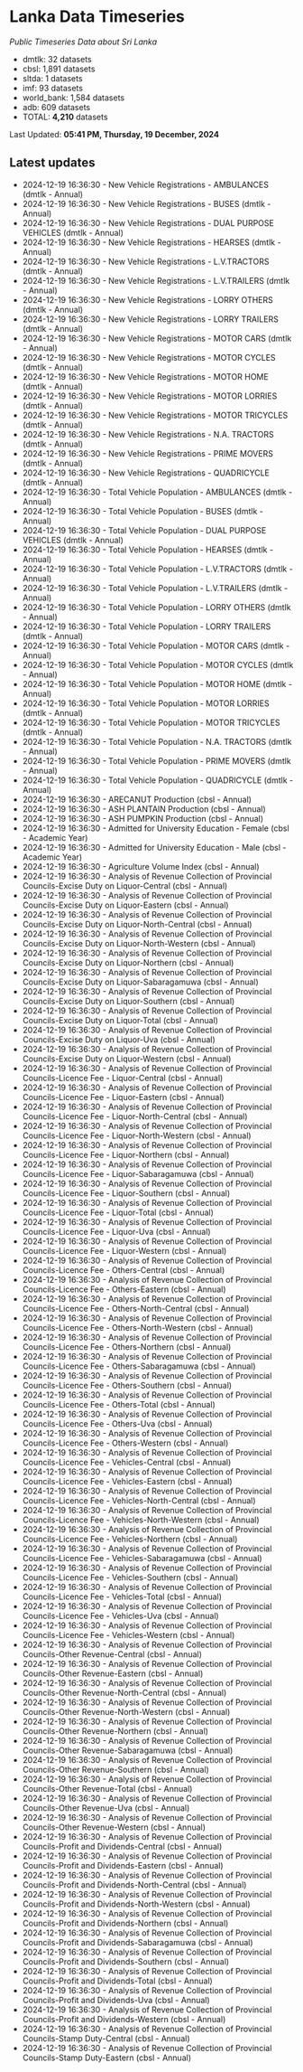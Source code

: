 # Lanka Data Timeseries
*Public Timeseries Data about Sri Lanka*

* dmtlk: 32 datasets
* cbsl: 1,891 datasets
* sltda: 1 datasets
* imf: 93 datasets
* world_bank: 1,584 datasets
* adb: 609 datasets
* TOTAL: **4,210** datasets

Last Updated: **05:41 PM, Thursday, 19 December, 2024**

## Latest updates

* 2024-12-19 16:36:30 - New Vehicle Registrations - AMBULANCES (dmtlk - Annual)
* 2024-12-19 16:36:30 - New Vehicle Registrations - BUSES (dmtlk - Annual)
* 2024-12-19 16:36:30 - New Vehicle Registrations - DUAL PURPOSE VEHICLES (dmtlk - Annual)
* 2024-12-19 16:36:30 - New Vehicle Registrations - HEARSES (dmtlk - Annual)
* 2024-12-19 16:36:30 - New Vehicle Registrations - L.V.TRACTORS (dmtlk - Annual)
* 2024-12-19 16:36:30 - New Vehicle Registrations - L.V.TRAILERS (dmtlk - Annual)
* 2024-12-19 16:36:30 - New Vehicle Registrations - LORRY OTHERS (dmtlk - Annual)
* 2024-12-19 16:36:30 - New Vehicle Registrations - LORRY TRAILERS (dmtlk - Annual)
* 2024-12-19 16:36:30 - New Vehicle Registrations - MOTOR CARS (dmtlk - Annual)
* 2024-12-19 16:36:30 - New Vehicle Registrations - MOTOR CYCLES (dmtlk - Annual)
* 2024-12-19 16:36:30 - New Vehicle Registrations - MOTOR HOME (dmtlk - Annual)
* 2024-12-19 16:36:30 - New Vehicle Registrations - MOTOR LORRIES (dmtlk - Annual)
* 2024-12-19 16:36:30 - New Vehicle Registrations - MOTOR TRICYCLES (dmtlk - Annual)
* 2024-12-19 16:36:30 - New Vehicle Registrations - N.A. TRACTORS (dmtlk - Annual)
* 2024-12-19 16:36:30 - New Vehicle Registrations - PRIME MOVERS (dmtlk - Annual)
* 2024-12-19 16:36:30 - New Vehicle Registrations - QUADRICYCLE (dmtlk - Annual)
* 2024-12-19 16:36:30 - Total Vehicle Population - AMBULANCES (dmtlk - Annual)
* 2024-12-19 16:36:30 - Total Vehicle Population - BUSES (dmtlk - Annual)
* 2024-12-19 16:36:30 - Total Vehicle Population - DUAL PURPOSE VEHICLES (dmtlk - Annual)
* 2024-12-19 16:36:30 - Total Vehicle Population - HEARSES (dmtlk - Annual)
* 2024-12-19 16:36:30 - Total Vehicle Population - L.V.TRACTORS (dmtlk - Annual)
* 2024-12-19 16:36:30 - Total Vehicle Population - L.V.TRAILERS (dmtlk - Annual)
* 2024-12-19 16:36:30 - Total Vehicle Population - LORRY OTHERS (dmtlk - Annual)
* 2024-12-19 16:36:30 - Total Vehicle Population - LORRY TRAILERS (dmtlk - Annual)
* 2024-12-19 16:36:30 - Total Vehicle Population - MOTOR CARS (dmtlk - Annual)
* 2024-12-19 16:36:30 - Total Vehicle Population - MOTOR CYCLES (dmtlk - Annual)
* 2024-12-19 16:36:30 - Total Vehicle Population - MOTOR HOME (dmtlk - Annual)
* 2024-12-19 16:36:30 - Total Vehicle Population - MOTOR LORRIES (dmtlk - Annual)
* 2024-12-19 16:36:30 - Total Vehicle Population - MOTOR TRICYCLES (dmtlk - Annual)
* 2024-12-19 16:36:30 - Total Vehicle Population - N.A. TRACTORS (dmtlk - Annual)
* 2024-12-19 16:36:30 - Total Vehicle Population - PRIME MOVERS (dmtlk - Annual)
* 2024-12-19 16:36:30 - Total Vehicle Population - QUADRICYCLE (dmtlk - Annual)
* 2024-12-19 16:36:30 - ARECANUT Production (cbsl - Annual)
* 2024-12-19 16:36:30 - ASH PLANTAIN Production (cbsl - Annual)
* 2024-12-19 16:36:30 - ASH PUMPKIN Production (cbsl - Annual)
* 2024-12-19 16:36:30 - Admitted for University Education - Female (cbsl - Academic Year)
* 2024-12-19 16:36:30 - Admitted for University Education - Male (cbsl - Academic Year)
* 2024-12-19 16:36:30 - Agriculture Volume Index (cbsl - Annual)
* 2024-12-19 16:36:30 - Analysis of Revenue Collection of Provincial Councils-Excise Duty on Liquor-Central (cbsl - Annual)
* 2024-12-19 16:36:30 - Analysis of Revenue Collection of Provincial Councils-Excise Duty on Liquor-Eastern (cbsl - Annual)
* 2024-12-19 16:36:30 - Analysis of Revenue Collection of Provincial Councils-Excise Duty on Liquor-North-Central (cbsl - Annual)
* 2024-12-19 16:36:30 - Analysis of Revenue Collection of Provincial Councils-Excise Duty on Liquor-North-Western (cbsl - Annual)
* 2024-12-19 16:36:30 - Analysis of Revenue Collection of Provincial Councils-Excise Duty on Liquor-Northern (cbsl - Annual)
* 2024-12-19 16:36:30 - Analysis of Revenue Collection of Provincial Councils-Excise Duty on Liquor-Sabaragamuwa (cbsl - Annual)
* 2024-12-19 16:36:30 - Analysis of Revenue Collection of Provincial Councils-Excise Duty on Liquor-Southern (cbsl - Annual)
* 2024-12-19 16:36:30 - Analysis of Revenue Collection of Provincial Councils-Excise Duty on Liquor-Total (cbsl - Annual)
* 2024-12-19 16:36:30 - Analysis of Revenue Collection of Provincial Councils-Excise Duty on Liquor-Uva (cbsl - Annual)
* 2024-12-19 16:36:30 - Analysis of Revenue Collection of Provincial Councils-Excise Duty on Liquor-Western (cbsl - Annual)
* 2024-12-19 16:36:30 - Analysis of Revenue Collection of Provincial Councils-Licence Fee - Liquor-Central (cbsl - Annual)
* 2024-12-19 16:36:30 - Analysis of Revenue Collection of Provincial Councils-Licence Fee - Liquor-Eastern (cbsl - Annual)
* 2024-12-19 16:36:30 - Analysis of Revenue Collection of Provincial Councils-Licence Fee - Liquor-North-Central (cbsl - Annual)
* 2024-12-19 16:36:30 - Analysis of Revenue Collection of Provincial Councils-Licence Fee - Liquor-North-Western (cbsl - Annual)
* 2024-12-19 16:36:30 - Analysis of Revenue Collection of Provincial Councils-Licence Fee - Liquor-Northern (cbsl - Annual)
* 2024-12-19 16:36:30 - Analysis of Revenue Collection of Provincial Councils-Licence Fee - Liquor-Sabaragamuwa (cbsl - Annual)
* 2024-12-19 16:36:30 - Analysis of Revenue Collection of Provincial Councils-Licence Fee - Liquor-Southern (cbsl - Annual)
* 2024-12-19 16:36:30 - Analysis of Revenue Collection of Provincial Councils-Licence Fee - Liquor-Total (cbsl - Annual)
* 2024-12-19 16:36:30 - Analysis of Revenue Collection of Provincial Councils-Licence Fee - Liquor-Uva (cbsl - Annual)
* 2024-12-19 16:36:30 - Analysis of Revenue Collection of Provincial Councils-Licence Fee - Liquor-Western (cbsl - Annual)
* 2024-12-19 16:36:30 - Analysis of Revenue Collection of Provincial Councils-Licence Fee - Others-Central (cbsl - Annual)
* 2024-12-19 16:36:30 - Analysis of Revenue Collection of Provincial Councils-Licence Fee - Others-Eastern (cbsl - Annual)
* 2024-12-19 16:36:30 - Analysis of Revenue Collection of Provincial Councils-Licence Fee - Others-North-Central (cbsl - Annual)
* 2024-12-19 16:36:30 - Analysis of Revenue Collection of Provincial Councils-Licence Fee - Others-North-Western (cbsl - Annual)
* 2024-12-19 16:36:30 - Analysis of Revenue Collection of Provincial Councils-Licence Fee - Others-Northern (cbsl - Annual)
* 2024-12-19 16:36:30 - Analysis of Revenue Collection of Provincial Councils-Licence Fee - Others-Sabaragamuwa (cbsl - Annual)
* 2024-12-19 16:36:30 - Analysis of Revenue Collection of Provincial Councils-Licence Fee - Others-Southern (cbsl - Annual)
* 2024-12-19 16:36:30 - Analysis of Revenue Collection of Provincial Councils-Licence Fee - Others-Total (cbsl - Annual)
* 2024-12-19 16:36:30 - Analysis of Revenue Collection of Provincial Councils-Licence Fee - Others-Uva (cbsl - Annual)
* 2024-12-19 16:36:30 - Analysis of Revenue Collection of Provincial Councils-Licence Fee - Others-Western (cbsl - Annual)
* 2024-12-19 16:36:30 - Analysis of Revenue Collection of Provincial Councils-Licence Fee - Vehicles-Central (cbsl - Annual)
* 2024-12-19 16:36:30 - Analysis of Revenue Collection of Provincial Councils-Licence Fee - Vehicles-Eastern (cbsl - Annual)
* 2024-12-19 16:36:30 - Analysis of Revenue Collection of Provincial Councils-Licence Fee - Vehicles-North-Central (cbsl - Annual)
* 2024-12-19 16:36:30 - Analysis of Revenue Collection of Provincial Councils-Licence Fee - Vehicles-North-Western (cbsl - Annual)
* 2024-12-19 16:36:30 - Analysis of Revenue Collection of Provincial Councils-Licence Fee - Vehicles-Northern (cbsl - Annual)
* 2024-12-19 16:36:30 - Analysis of Revenue Collection of Provincial Councils-Licence Fee - Vehicles-Sabaragamuwa (cbsl - Annual)
* 2024-12-19 16:36:30 - Analysis of Revenue Collection of Provincial Councils-Licence Fee - Vehicles-Southern (cbsl - Annual)
* 2024-12-19 16:36:30 - Analysis of Revenue Collection of Provincial Councils-Licence Fee - Vehicles-Total (cbsl - Annual)
* 2024-12-19 16:36:30 - Analysis of Revenue Collection of Provincial Councils-Licence Fee - Vehicles-Uva (cbsl - Annual)
* 2024-12-19 16:36:30 - Analysis of Revenue Collection of Provincial Councils-Licence Fee - Vehicles-Western (cbsl - Annual)
* 2024-12-19 16:36:30 - Analysis of Revenue Collection of Provincial Councils-Other Revenue-Central (cbsl - Annual)
* 2024-12-19 16:36:30 - Analysis of Revenue Collection of Provincial Councils-Other Revenue-Eastern (cbsl - Annual)
* 2024-12-19 16:36:30 - Analysis of Revenue Collection of Provincial Councils-Other Revenue-North-Central (cbsl - Annual)
* 2024-12-19 16:36:30 - Analysis of Revenue Collection of Provincial Councils-Other Revenue-North-Western (cbsl - Annual)
* 2024-12-19 16:36:30 - Analysis of Revenue Collection of Provincial Councils-Other Revenue-Northern (cbsl - Annual)
* 2024-12-19 16:36:30 - Analysis of Revenue Collection of Provincial Councils-Other Revenue-Sabaragamuwa (cbsl - Annual)
* 2024-12-19 16:36:30 - Analysis of Revenue Collection of Provincial Councils-Other Revenue-Southern (cbsl - Annual)
* 2024-12-19 16:36:30 - Analysis of Revenue Collection of Provincial Councils-Other Revenue-Total (cbsl - Annual)
* 2024-12-19 16:36:30 - Analysis of Revenue Collection of Provincial Councils-Other Revenue-Uva (cbsl - Annual)
* 2024-12-19 16:36:30 - Analysis of Revenue Collection of Provincial Councils-Other Revenue-Western (cbsl - Annual)
* 2024-12-19 16:36:30 - Analysis of Revenue Collection of Provincial Councils-Profit and Dividends-Central (cbsl - Annual)
* 2024-12-19 16:36:30 - Analysis of Revenue Collection of Provincial Councils-Profit and Dividends-Eastern (cbsl - Annual)
* 2024-12-19 16:36:30 - Analysis of Revenue Collection of Provincial Councils-Profit and Dividends-North-Central (cbsl - Annual)
* 2024-12-19 16:36:30 - Analysis of Revenue Collection of Provincial Councils-Profit and Dividends-North-Western (cbsl - Annual)
* 2024-12-19 16:36:30 - Analysis of Revenue Collection of Provincial Councils-Profit and Dividends-Northern (cbsl - Annual)
* 2024-12-19 16:36:30 - Analysis of Revenue Collection of Provincial Councils-Profit and Dividends-Sabaragamuwa (cbsl - Annual)
* 2024-12-19 16:36:30 - Analysis of Revenue Collection of Provincial Councils-Profit and Dividends-Southern (cbsl - Annual)
* 2024-12-19 16:36:30 - Analysis of Revenue Collection of Provincial Councils-Profit and Dividends-Total (cbsl - Annual)
* 2024-12-19 16:36:30 - Analysis of Revenue Collection of Provincial Councils-Profit and Dividends-Uva (cbsl - Annual)
* 2024-12-19 16:36:30 - Analysis of Revenue Collection of Provincial Councils-Profit and Dividends-Western (cbsl - Annual)
* 2024-12-19 16:36:30 - Analysis of Revenue Collection of Provincial Councils-Stamp Duty-Central (cbsl - Annual)
* 2024-12-19 16:36:30 - Analysis of Revenue Collection of Provincial Councils-Stamp Duty-Eastern (cbsl - Annual)